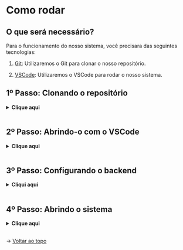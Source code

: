# Como rodar

## O que será necessário?

Para o funcionamento do nosso sistema, você precisara das seguintes tecnologias:

1. [Git](https://git-scm.com/downloads): Utilizaremos o Git para clonar o nosso repositório.

2. [VSCode](https://code.visualstudio.com/download): Utilizaremos o VSCode para rodar o nosso sistema.


## 1º Passo: Clonando o repositório

<details>
  <summary><b>Clique aqui</b></summary>

  Para clonar e utilizar o nosso projeto e utilizá-lo em seu computador, siga os seguintes passos:
  
  1. Crie uma pasta onde deseja armazenar nosso projeto, e então abra-a e clique na url da pasta, ou então utilize o atalho `Ctrl+L` para selecionar a url, e escreva 'cmd' para abrir o prompt de comando.

  Um prompt de comando irá se abrir, e então execute o comando abaixo:
  
  ```
  git clone https://github.com/EquipeSkyfall/API_2Semestre.git .
  ``` 

</details>
<br>

## 2º Passo: Abrindo-o com o VSCode

<details>
  <summary><b>Clique aqui</b></summary>

  1. Após a clonagem, abra o seu VSCode e siga os seguintes passos:

  ```
> Clique em "FILE" no canto superior esquerdo
> Clique em "Open Folder" e selecione a pasta que você acabou de criar
  ```
</details>
<br>

## 3º Passo: Configurando o backend

<details>
  <summary><b>Cliqui aqui</b></summary>


  1. Com o repositório aberto, você ira clicar na pasta chamada "src" e logo depois na pasta chamada "backend", lá você irá abrir o arquivo ".env" e seguir os passos escritos lá

  2. Após configurar sua ".env", iremos fazer nosso banco de dados funcionar, abra um terminal novo apertando CTRL+SHIFT+' la, você devera ir até a pasta de destino no terminal:


```
cd .\src\
cd .\backend\
```
   3. Agora, após entrarmos na pasta backend pelo terminal, você deverá digitar as seguintes coisas no terminal:

```
npm i
npx prisma generate
npx prisma migrate dev
npx nodemon server.ts  
```

  </details>
  <br>

## 4º Passo: Abrindo o sistema

<details>
  <summary><b>Clique aqui</b></summary>

  1. Para abrir nossa aplicação, abra um novo terminal (CTRL+SHIFT+' novamente) e vá para o diretório frontend:

  ```
  cd .\src\
  cd .\frontend\
  ```

  2. Por fim, digite o seguinte comando no novo terminal:
  ```
  npm i
  npm install --save @fortawesome/fontawesome-free
  npm install --save @fortawesome/react-fontawesome @fortawesome/free-solid-svg-icons
  npm run dev
  ```
  Após dar esse comando no novo terminal, basta entrar nesse link: <a href="http://localhost:5173">http://localhost:5173</a>

  3. Após finalizar o uso do serviço, basta usar o comando `Ctrl+C` em ambos os terminais para finalizar o serviço.
</details>
<br>

→ [Voltar ao topo](#topo)
